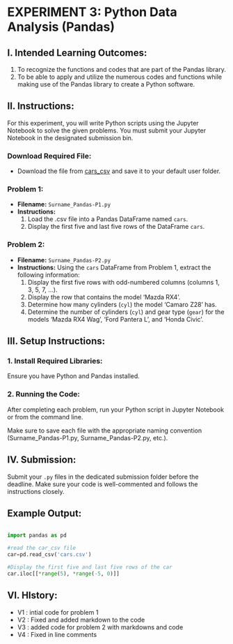 # EXPERIMENT 3: Python Data Analysis (Pandas)

## I. Intended Learning Outcomes:
1. To recognize the functions and codes that are part of the Pandas library.
2. To be able to apply and utilize the numerous codes and functions while making use of the Pandas library to create a Python software.


## II. Instructions:
For this experiment, you will write Python scripts using the Jupyter Notebook to solve the given problems. You must submit your Jupyter Notebook in the designated submission bin.

### **Download Required File:**
- Download the file from [cars_csv](http://bit.ly/Cars_file) and save it to your default user folder.

### Problem 1:
- **Filename:** `Surname_Pandas-P1.py`
- **Instructions:**
  1. Load the .csv file into a Pandas DataFrame named `cars`.
  2. Display the first five and last five rows of the DataFrame `cars`.

### Problem 2:
- **Filename:** `Surname_Pandas-P2.py`
- **Instructions:**
  Using the `cars` DataFrame from Problem 1, extract the following information:
  1. Display the first five rows with odd-numbered columns (columns 1, 3, 5, 7, …).
  2. Display the row that contains the model ‘Mazda RX4’.
  3. Determine how many cylinders (`cyl`) the model ‘Camaro Z28’ has.
  4. Determine the number of cylinders (`cyl`) and gear type (`gear`) for the models ‘Mazda RX4 Wag’, ‘Ford Pantera L’, and ‘Honda Civic’.

## III. Setup Instructions:

### 1. Install Required Libraries:
Ensure you have Python and Pandas installed.
### 2. Running the Code:
After completing each problem, run your Python script in Jupyter Notebook or from the command line. 

Make sure to save each file with the appropriate naming convention (Surname_Pandas-P1.py, Surname_Pandas-P2.py, etc.).

## IV. Submission:
 Submit your `.py` files in the dedicated submission folder before the deadline.
 Make sure your code is well-commented and follows the instructions closely.

## Example Output:
```python

import pandas as pd

#read the car_csv file
car=pd.read_csv('cars.csv')

#Display the first five and last five rows of the car
car.iloc[[*range(5), *range(-5, 0)]]

  ```
## VI. HIstory:
- V1 : intial code for problem 1
- V2 : Fixed and added markdown to the code
- V3 : added code for problem 2 with markdowns and code
- V4 : Fixed in line comments 
